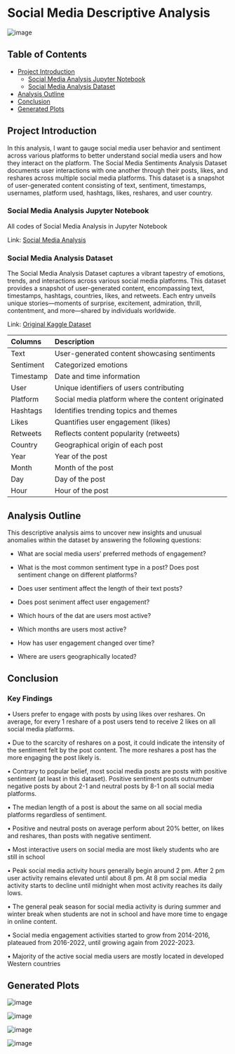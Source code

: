 # Social Media Descriptive Analysis

![image](https://github.com/jasondo-da/Social_Media_Sentiments_Analysis/assets/138195365/2e065f22-74b1-4722-86f8-ce8af7c19fb9)

## Table of Contents

- [Project Introduction](#project-introduction)
    - [Social Media Analysis Jupyter Notebook](#social-media-analysis-jupyter-notebook)
    - [Social Media Analysis Dataset](#social-media-analysis-dataset)
- [Analysis Outline](#analysis-outline)
- [Conclusion](#conclusion)
- [Generated Plots](#generated-plots)

## Project Introduction

In this analysis, I want to gauge social media user behavior and sentiment across various platforms to better understand social media users and how they interact on the platform. The Social Media Sentiments Analysis Dataset documents user interactions with one another through their posts, likes, and reshares across multiple social media platforms. This dataset is a snapshot of user-generated content consisting of text, sentiment, timestamps, usernames, platform used, hashtags, likes, reshares, and user country.

### Social Media Analysis Jupyter Notebook

All codes of Social Media Analysis in Jupyter Notebook

Link: [Social Media Analysis](https://github.com/jasondo-da/Social_Media_Sentiments_Analysis/blob/main/social_media_analysis.ipynb)

### Social Media Analysis Dataset

The Social Media Analysis Dataset captures a vibrant tapestry of emotions, trends, and interactions across various social media platforms. This dataset provides a snapshot of user-generated content, encompassing text, timestamps, hashtags, countries, likes, and retweets. Each entry unveils unique stories—moments of surprise, excitement, admiration, thrill, contentment, and more—shared by individuals worldwide.

Link: [Original Kaggle Dataset](https://www.kaggle.com/datasets/kashishparmar02/social-media-sentiments-analysis-dataset)

| Columns | Description |
| :------------- | :------------ |
| Text | User-generated content showcasing sentiments |
| Sentiment | Categorized emotions |
| Timestamp | Date and time information |
| User | Unique identifiers of users contributing |
| Platform | Social media platform where the content originated |
| Hashtags | Identifies trending topics and themes |
| Likes | Quantifies user engagement (likes) |
| Retweets | Reflects content popularity (retweets) |
| Country | Geographical origin of each post |
| Year | Year of the post |
| Month | Month of the post |
| Day | Day of the post |
| Hour | Hour of the post |


## Analysis Outline

This descriptive analysis aims to uncover new insights and unusual anomalies within the dataset by answering the following questions: 

- What are social media users’ preferred methods of engagement?

- What is the most common sentiment type in a post? Does post sentiment change on different platforms?

- Does user sentiment affect the length of their text posts?

- Does post seniment affect user engagement?

- Which hours of the dat are users most active?

- Which months are users most active?

- How has user engagement changed over time?

- Where are users geographically located?

## Conclusion

### Key Findings

•	Users prefer to engage with posts by using likes over reshares. On average, for every 1 reshare of a post users tend to receive 2 likes on all social media platforms.

•	Due to the scarcity of reshares on a post, it could indicate the intensity of the sentiment felt by the post content. The more reshares a post has the more engaging the post likely is. 

•	Contrary to popular belief, most social media posts are posts with positive sentiment (at least in this dataset). Positive sentiment posts outnumber negative posts by about 2-1 and neutral posts by 8-1 on all social media platforms.

•	The median length of a post is about the same on all social media platforms regardless of sentiment.

•	Positive and neutral posts on average perform about 20% better, on likes and reshares, than posts with negative sentiment.

•	Most interactive users on social media are most likely students who are still in school

•	Peak social media activity hours generally begin around 2 pm. After 2 pm user activity remains elevated until about 8 pm. At 8 pm social media activity starts to decline until midnight when most activity reaches its daily lows.

•	The general peak season for social media activity is during summer and winter break when students are not in school and have more time to engage in online content.

•	Social media engagement activities started to grow from 2014-2016, plateaued from 2016-2022, until growing again from 2022-2023.

•	Majority of the active social media users are mostly located in developed Western countries 

## Generated Plots

![image](https://github.com/user-attachments/assets/4f6e7427-1d3f-4613-ab9f-0188b87f8e23)

![image](https://github.com/user-attachments/assets/22ced709-fd8a-4b54-88df-7beb7ebab48f)

![image](https://github.com/user-attachments/assets/561adf0a-06dd-4953-b019-7e80b20410b0)

![image](https://github.com/user-attachments/assets/9d5705d9-a5cb-499d-b4b0-1eb539bd077c)




